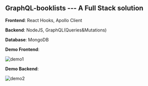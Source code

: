 ## GraphQL-booklists --- A Full Stack solution

**Frontend**: React Hooks, Apollo Client

**Backend**: NodeJS, GraphQL(Queries&Mutations)

**Database**: MongoDB 

**Demo Frontend**:

![demo1](https://user-images.githubusercontent.com/65437110/121150557-fbc38600-c886-11eb-9104-5507bacb9062.PNG)

**Demo Backend**:

![demo2](https://user-images.githubusercontent.com/65437110/121150562-fcf4b300-c886-11eb-8bd7-ee6021a5f809.PNG)

